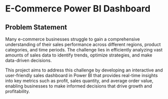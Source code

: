 # E-Commerce Power BI Dashboard

## Problem Statement

Many e-commerce businesses struggle to gain a comprehensive understanding of their sales performance across different regions, product categories, and time periods. The challenge lies in efficiently analyzing vast amounts of sales data to identify trends, optimize strategies, and make data-driven decisions. 

This project aims to address this challenge by developing an interactive and user-friendly sales dashboard in Power BI that provides real-time insights into key metrics such as profit, sales quantity, and average order value, enabling businesses to make informed decisions that drive growth and profitability.
